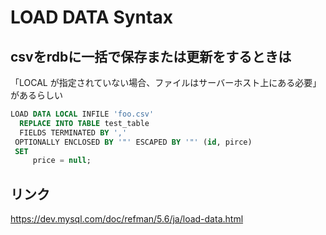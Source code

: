 # LOAD DATA Syntax

## csvをrdbに一括で保存または更新をするときは
「LOCAL が指定されていない場合、ファイルはサーバーホスト上にある必要」があるらしい

```sql
LOAD DATA LOCAL INFILE 'foo.csv'
  REPLACE INTO TABLE test_table
  FIELDS TERMINATED BY ','
 OPTIONALLY ENCLOSED BY '"' ESCAPED BY '"' (id, pirce)
 SET
     price = null;
```

## リンク
https://dev.mysql.com/doc/refman/5.6/ja/load-data.html
